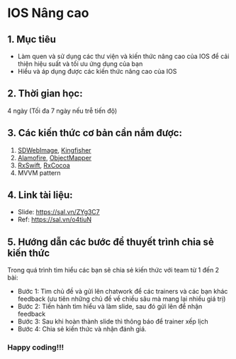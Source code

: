 # IOS Nâng cao

## 1. Mục tiêu
- Làm quen và sử dụng các thư viện và kiến thức nâng cao của IOS để cải thiện hiệu suất và tối ưu ứng dụng của bạn
- Hiểu và áp dụng được các kiến thức nâng cao của IOS

## 2. Thời gian học:
4 ngày (Tối đa 7 ngày nếu trễ tiến độ)

## 3. Các kiến thức cơ bản cần nắm được:
1. [SDWebImage](https://sal.vn/tzLnWJ), [Kingfisher](https://sal.vn/QvXZ6A)
2. [Alamofire](https://sal.vn/dhcPKg), [ObjectMapper](https://sal.vn/CcktQ8)
3. [RxSwift](https://sal.vn/gHaiVj), [RxCocoa](https://sal.vn/ooB9Sg) 
4. MVVM pattern

## 4. Link tài liệu:
* Slide: https://sal.vn/ZYg3C7
* Ref: https://sal.vn/o4tiuN

## 5. Hướng dẫn các bước để thuyết trình chia sẻ kiến thức
Trong quá trình tìm hiểu các bạn sẽ chia sẻ kiến thức với team từ 1 đến 2 bài:
* Bước 1: Tìm chủ đề và gửi lên chatwork để các trainers và các bạn khác feedback (ưu tiên những chủ đề về chiều sâu mà mang lại nhiều giá trị)
* Bước 2: Tiến hành tìm hiểu và làm slide, sau đó gửi lên để nhận feedback
* Bước 3: Sau khi hoàn thành slide thì thông báo để trainer xếp lịch
* Bước 4: Chia sẻ kiến thức và nhận đánh giá.

### Happy coding!!!
